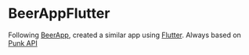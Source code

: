 # BeerAppFlutter

Following [BeerApp](https://github.com/Barros9/BeerApp), created a similar app using [Flutter](https://flutter.dev/). 
Always based on [Punk API](https://punkapi.com/)

